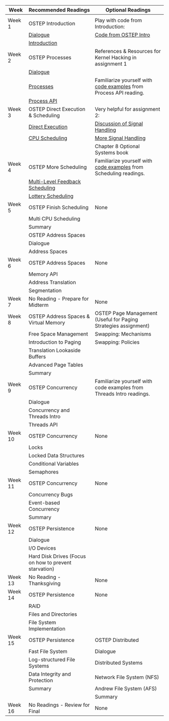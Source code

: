 | Week    | Recommended Readings                                  | Optional Readings                                                    |
|---------|-------------------------------------------------------|----------------------------------------------------------------------|
|         |                                                       |                                                                      |
| Week 1  | OSTEP Introduction                                    | Play with code from Introduction:                                    |
|         | [Dialogue](http://pages.cs.wisc.edu/~remzi/OSTEP/dialogue-threeeasy.pdf)                                              | [Code from OSTEP Intro](http://pages.cs.wisc.edu/~remzi/OSTEP/Code/code.intro.tgz)                                                |
|         | [Introduction](http://pages.cs.wisc.edu/~remzi/OSTEP/intro.pdf)                                         |                                                                      |
| Week 2  | OSTEP Processes                                       | References & Resources for Kernel Hacking in assignment 1            |
|         | [Dialogue](http://pages.cs.wisc.edu/~remzi/OSTEP/dialogue-virtualization.pdf)                                              |                                                                      |
|         | [Processes](http://pages.cs.wisc.edu/~remzi/OSTEP/cpu-intro.pdf)                                             | Familiarize yourself with [code examples](http://pages.cs.wisc.edu/~remzi/OSTEP/Code/code.cpu-api.tgz) from Process API reading.    |
|         | [Process API](http://pages.cs.wisc.edu/~remzi/OSTEP/cpu-api.pdf)                                           |                                                                      |
| Week 3  | OSTEP Direct Execution & Scheduling                   | Very helpful for assignment 2:                                       |
|         | [Direct Execution](http://pages.cs.wisc.edu/~remzi/OSTEP/cpu-mechanisms.pdf)                                      | [Discussion of Signal Handling](http://www.gnu.org/software/libc/manual/html_node/Signal-Handling.html)                                        |
|         | [CPU Scheduling](http://pages.cs.wisc.edu/~remzi/OSTEP/cpu-sched.pdf)                                        | [More Signal Handling](http://www.alexonlinux.com/signal-handling-in-linux)                                                 |
|         |                                                       | Chapter 8 Optional Systems book                                      |
| Week 4  | OSTEP More Scheduling                                 | Familiarize yourself with [code examples](http://pages.cs.wisc.edu/~remzi/OSTEP/Code/code.cpu-sched-lottery.tgz) from Scheduling readings.    |
|         | [Multi-Level Feedback Scheduling](http://pages.cs.wisc.edu/~remzi/OSTEP/cpu-sched-mlfq.pdf)                       |                                                                      |
|         | [Lottery Scheduling](http://pages.cs.wisc.edu/~remzi/OSTEP/cpu-sched-lottery.pdf)                                    |                                                                      |
| Week 5  | OSTEP Finish Scheduling                               | None                                                                 |
|         | Multi CPU Scheduling                                  |                                                                      |
|         | Summary                                               |                                                                      |
|         | OSTEP Address Spaces                                  |                                                                      |
|         | Dialogue                                              |                                                                      |
|         | Address Spaces                                        |                                                                      |
| Week 6  | OSTEP Address Spaces                                  | None                                                                 |
|         | Memory API                                            |                                                                      |
|         | Address Translation                                   |                                                                      |
|         | Segmentation                                          |                                                                      |
| Week 7  | No Reading - Prepare for Midterm                      | None                                                                 |
| Week 8  | OSTEP Address Spaces & Virtual Memory                 | OSTEP Page Management (Useful for Paging Strategies assignment)      |
|         | Free Space Management                                 | Swapping: Mechanisms                                                 |
|         | Introduction to Paging                                | Swapping: Policies                                                   |
|         | Translation Lookaside Buffers                         |                                                                      |
|         | Advanced Page Tables                                  |                                                                      |
|         | Summary                                               |                                                                      |
| Week 9  | OSTEP Concurrency                                     | Familiarize yourself with code examples from Threads Intro readings. |
|         | Dialogue                                              |                                                                      |
|         | Concurrency and Threads Intro                         |                                                                      |
|         | Threads API                                           |                                                                      |
| Week 10 | OSTEP Concurrency                                     | None                                                                 |
|         | Locks                                                 |                                                                      |
|         | Locked Data Structures                                |                                                                      |
|         | Conditional Variables                                 |                                                                      |
|         | Semaphores                                            |                                                                      |
| Week 11 | OSTEP Concurrency                                     | None                                                                 |
|         | Concurrency Bugs                                      |                                                                      |
|         | Event-based Concurrency                               |                                                                      |
|         | Summary                                               |                                                                      |
| Week 12 | OSTEP Persistence                                     | None                                                                 |
|         | Dialogue                                              |                                                                      |
|         | I/O Devices                                           |                                                                      |
|         | Hard Disk Drives (Focus on how to prevent starvation) |                                                                      |
| Week 13 | No Reading - Thanksgiving                             | None                                                                 |
| Week 14 | OSTEP Persistence                                     | None                                                                 |
|         | RAID                                                  |                                                                      |
|         | Files and Directories                                 |                                                                      |
|         | File System Implementation                            |                                                                      |
| Week 15 | OSTEP Persistence                                     | OSTEP Distributed                                                    |
|         | Fast File System                                      | Dialogue                                                             |
|         | Log-structured File Systems                           | Distributed Systems                                                  |
|         | Data Integrity and Protection                         | Network File System (NFS)                                            |
|         | Summary                                               | Andrew File System (AFS)                                             |
|         |                                                       | Summary                                                              |
| Week 16 | No Readings - Review for Final                        | None                                                                 |
